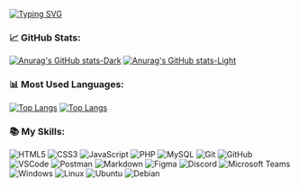 [![Typing SVG](https://readme-typing-svg.demolab.com?font=Plus+Jakarta+Sans&weight=600&size=24&duration=2000&pause=3000&color=738DE1&random=false&width=435&lines=%F0%9F%91%8B+Hi+!;It's+Justin;Welcome+to+my+GitHub)](https://git.io/typing-svg)

### 📈 GitHub Stats:

[![Anurag's GitHub stats-Dark](https://github-readme-stats.vercel.app/api?username=Harlox&show_icons=true&theme=tokyonight&rank_icon=percentile)](https://github.com/anuraghazra/github-readme-stats#gh-dark-mode-only)
[![Anurag's GitHub stats-Light](https://github-readme-stats.vercel.app/api?username=Harlox&show_icons=true&theme=default#gh-light-mode-only)](https://github.com/anuraghazra/github-readme-stats#gh-light-mode-only)


### 📊 Most Used Languages:
[![Top Langs](https://github-readme-stats.vercel.app/api/top-langs/?username=Harlox&layout=donut&bg_color=30,e96443,904e95&title_color=fff&text_color=fff&icon_color=fff)](https://github.com/anuraghazra/github-readme-stats#gh-dark-mode-only)
[![Top Langs](https://github-readme-stats.vercel.app/api/top-langs/?username=Harlox&layout=compact&theme=default#gh-light-mode-only)](https://github.com/anuraghazra/github-readme-stats#gh-light-mode-only)

### 📚 My Skills:
![HTML5](https://img.shields.io/badge/-HTML5-E34F26?style=flat-square&logo=html5&logoColor=white)
![CSS3](https://img.shields.io/badge/-CSS3-1572B6?style=flat-square&logo=css3&logoColor=white)
![JavaScript](https://img.shields.io/badge/-JavaScript-F7DF1E?style=flat-square&logo=javascript&logoColor=black)
![PHP](https://img.shields.io/badge/-PHP-777BB4?style=flat-square&logo=php&logoColor=white)
![MySQL](https://img.shields.io/badge/-MySQL-4479A1?style=flat-square&logo=mysql&logoColor=white)
![Git](https://img.shields.io/badge/-Git-F05032?style=flat-square&logo=git&logoColor=white)
![GitHub](https://img.shields.io/badge/-GitHub-181717?style=flat-square&logo=github&logoColor=white)
![VSCode](https://img.shields.io/badge/-VSCode-007ACC?style=flat-square&logo=visual-studio-code&logoColor=white)
![Postman](https://img.shields.io/badge/-Postman-FF6C37?style=flat-square&logo=postman&logoColor=white)
![Markdown](https://img.shields.io/badge/-Markdown-000000?style=flat-square&logo=markdown&logoColor=white)
![Figma](https://img.shields.io/badge/-Figma-F24E1E?style=flat-square&logo=figma&logoColor=white)
![Discord](https://img.shields.io/badge/-Discord-5865F2?style=flat-square&logo=discord&logoColor=white)
![Microsoft Teams](https://img.shields.io/badge/-Microsoft%20Teams-6264A7?style=flat-square&logo=microsoft-teams&logoColor=white)
![Windows](https://img.shields.io/badge/-Windows-0078D6?style=flat-square&logo=windows&logoColor=white)
![Linux](https://img.shields.io/badge/-Linux-FCC624?style=flat-square&logo=linux&logoColor=white)
![Ubuntu](https://img.shields.io/badge/-Ubuntu-E95420?style=flat-square&logo=ubuntu&logoColor=white)
![Debian](https://img.shields.io/badge/-Debian-A81D33?style=flat-square&logo=debian&logoColor=white)
